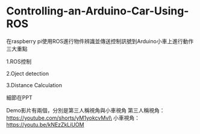 # Controlling-an-Arduino-Car-Using-ROS

在raspberry pi使用ROS進行物件辨識並傳送控制訊號到Arduino小車上進行動作
三大重點

1.ROS控制

2.Oject detection

3.Distance Calculation

細節在PPT

Demo影片有兩個，分別是第三人稱視角與小車視角
第三人稱視角：https://youtube.com/shorts/yM1yokcvMvI\
小車視角：https://youtu.be/kNEzZkLiUOM
